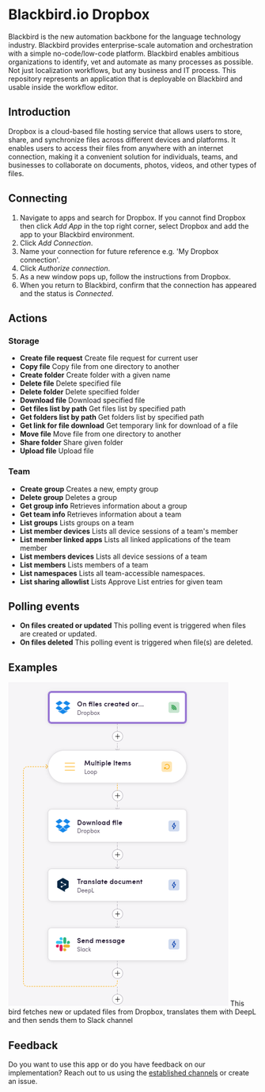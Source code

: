 # Blackbird.io Dropbox

Blackbird is the new automation backbone for the language technology industry. Blackbird provides enterprise-scale automation and orchestration with a simple no-code/low-code platform. Blackbird enables ambitious organizations to identify, vet and automate as many processes as possible. Not just localization workflows, but any business and IT process. This repository represents an application that is deployable on Blackbird and usable inside the workflow editor.

## Introduction

<!-- begin docs -->

Dropbox is a cloud-based file hosting service that allows users to store, share, and synchronize files across different devices and platforms. It enables users to access their files from anywhere with an internet connection, making it a convenient solution for individuals, teams, and businesses to collaborate on documents, photos, videos, and other types of files.

## Connecting

1. Navigate to apps and search for Dropbox. If you cannot find Dropbox then click _Add App_ in the top right corner, select Dropbox and add the app to your Blackbird environment.
2. Click _Add Connection_.
3. Name your connection for future reference e.g. 'My Dropbox connection'.
4. Click _Authorize connection_.
5. As a new window pops up, follow the instructions from Dropbox.
6. When you return to Blackbird, confirm that the connection has appeared and the status is _Connected_.

## Actions

### Storage

- **Create file request** Create file request for current user
- **Copy file** Copy file from one directory to another
- **Create folder** Create folder with a given name
- **Delete file** Delete specified file
- **Delete folder** Delete specified folder
- **Download file** Download specified file
- **Get files list by path** Get files list by specified path
- **Get folders list by path** Get folders list by specified path
- **Get link for file download** Get temporary link for download of a file
- **Move file** Move file from one directory to another
- **Share folder** Share given folder
- **Upload file** Upload file

### Team

- **Create group** Creates a new, empty group
- **Delete group** Deletes a group
- **Get group info** Retrieves information about a group
- **Get team info** Retrieves information about a team
- **List groups** Lists groups on a team
- **List member devices** Lists all device sessions of a team's member
- **List member linked apps** Lists all linked applications of the team member
- **List members devices** Lists all device sessions of a team
- **List members** Lists members of a team
- **List namespaces** Lists all team-accessible namespaces.
- **List sharing allowlist** Lists Approve List entries for given team

## Polling events

- **On files created or updated** This polling event is triggered when files are created or updated.
- **On files deleted** This polling event is triggered when file(s) are deleted.
## Examples
![Connecting](image/README/example_bird.png)
This bird fetches new or updated files from Dropbox, translates them with DeepL and then sends them to Slack channel
## Feedback

Do you want to use this app or do you have feedback on our implementation? Reach out to us using the [established channels](https://www.blackbird.io/) or create an issue.

<!-- end docs -->
